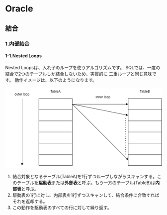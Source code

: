 # Oracle

## 結合

### 1.内部結合

#### 1-1.Nested Loops

Nested Loopsは、入れ子のループを使うアルゴリズムです。
SQLでは、一度の結合で2つのテーブルしか結合しないため、実質的に
二重ループと同じ意味です。
動作イメージは、以下のようになります。


![nestedLoops](./drawio/output/nestedLoops.png)

1. 結合対象となるテーブル(TableA)を1行ずつループしながらスキャンする。このテーブルを**駆動表**または**外部表**と呼ぶ。もう一方のテーブル(TableB)は**内部表**と呼ぶ。
2. 駆動表の1行に対し、内部表を1行ずつスキャンして、結合条件に合致すればそれを返却する。
3. この動作を駆動表のすべての行に対して繰り返す。

